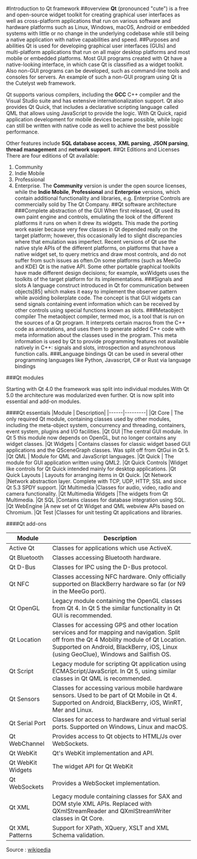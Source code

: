 #Introduction to Qt framework
##overview
**Qt** (pronounced "cute") is a free and open-source widget toolkit for creating graphical user interfaces as well as cross-platform applications that run on various software and hardware platforms such as Linux, Windows, macOS, Android or embedded systems with little or no change in the underlying codebase while still being a native application with native capabilities and speed. 
##Purposes and abilities
Qt is used for developing graphical user interfaces (GUIs) and multi-platform applications that run on all major desktop platforms and most mobile or embedded platforms. Most GUI programs created with Qt have a native-looking interface, in which case Qt is classified as a widget toolkit. Also non-GUI programs can be developed, such as command-line tools and consoles for servers. An example of such a non-GUI program using Qt is the Cutelyst web framework.

Qt supports various compilers, including the **GCC** C++ compiler and the Visual Studio suite and has extensive internationalization support. Qt also provides Qt Quick, that includes a declarative scripting language called QML that allows using JavaScript to provide the logic. With Qt Quick, rapid application development for mobile devices became possible, while logic can still be written with native code as well to achieve the best possible performance.

Other features include **SQL database access**, **XML parsing**, **JSON parsing**, **thread management** and **network support**. 
##Qt Editions and Licenses
There are four editions of Qt available: 
1. Community
2. Indie Mobile
3. Professional 
4. Enterprise.
The **Community** version is under the open source licenses, while the **Indie Mobile**, **Professional** and **Enterprise** versions, which contain additional functionality and libraries, e.g. Enterprise Controls are commercially sold by The Qt Company. 
##Qt software architecture
###Complete abstraction of the GUI
When first released, Qt used its own paint engine and controls, emulating the look of the different platforms it runs on when it drew its widgets. This made the porting work easier because very few classes in Qt depended really on the target platform; however, this occasionally led to slight discrepancies where that emulation was imperfect. Recent versions of Qt use the native style APIs of the different platforms, on platforms that have a native widget set, to query metrics and draw most controls, and do not suffer from such issues as often.On some platforms (such as MeeGo and KDE) Qt is the native API. Some other portable graphical toolkits have made different design decisions; for example, wxWidgets uses the toolkits of the target platform for its implementations.
###Signals and slots
A language construct introduced in Qt for communication between objects[85] which makes it easy to implement the observer pattern while avoiding boilerplate code. The concept is that GUI widgets can send signals containing event information which can be received by other controls using special functions known as slots.
###Metaobject compiler
The metaobject compiler, termed moc, is a tool that is run on the sources of a Qt program. It interprets certain macros from the C++ code as annotations, and uses them to generate added C++ code with meta information about the classes used in the program. This meta information is used by Qt to provide programming features not available natively in C++: signals and slots, introspection and asynchronous function calls.
###Language bindings
Qt can be used in several other programming languages like Python, Javascript, C# or Rust via language bindings

###Qt modules

Starting with Qt 4.0 the framework was split into individual modules.With Qt 5.0 the architecture was modularized even further. Qt is now split into essential and add-on modules. 

####Qt essentials
|Module | Description|
|------|---------|
|Qt Core | The only required Qt module, containing classes used by other modules, including the meta-object system, concurrency and threading, containers, event system, plugins and I/O facilities.
|Qt GUI |The central GUI module. In Qt 5 this module now depends on OpenGL, but no longer contains any widget classes.
|Qt Widgets | Contains classes for classic widget based GUI applications and the QSceneGraph classes. Was split off from QtGui in Qt 5.
|Qt QML | Module for QML and JavaScript languages.
|Qt Quick | The module for GUI application written using QML2.
|Qt Quick Controls |Widget like controls for Qt Quick intended mainly for desktop applications.
|Qt Quick Layouts | Layouts for arranging items in Qt Quick.
|Qt Network |Network abstraction layer. Complete with TCP, UDP, HTTP, SSL and since Qt 5.3 SPDY support.
|Qt Multimedia |Classes for audio, video, radio and camera functionality.
|Qt Multimedia Widgets |The widgets from Qt Multimedia.
|Qt SQL |Contains classes for database integration using SQL.
|Qt WebEngine |A new set of Qt Widget and QML webview APIs based on Chromium.
|Qt Test |Classes for unit testing Qt applications and libraries. 

####Qt add-ons

|Module| Description
|-----|-----|
|Active Qt |Classes for applications which use ActiveX.
|Qt Bluetooth |Classes accessing Bluetooth hardware.
|Qt D-Bus |Classes for IPC using the D-Bus protocol.
|Qt NFC |Classes accessing NFC hardware. Only officially supported on BlackBerry hardware so far (or N9 in the MeeGo port).
|Qt OpenGL |Legacy module containing the OpenGL classes from Qt 4. In Qt 5 the similar functionality in Qt GUI is recommended.
|Qt Location |Classes for accessing GPS and other location services and for mapping and navigation. Split off from the Qt 4 Mobility module of Qt Location. Supported on Android, BlackBerry, iOS, Linux (using GeoClue), Windows and Sailfish OS.
|Qt Script |Legacy module for scripting Qt application using ECMAScript/JavaScript. In Qt 5, using similar classes in Qt QML is recommended.
|Qt Sensors |Classes for accessing various mobile hardware sensors. Used to be part of Qt Mobile in Qt 4. Supported on Android, BlackBerry, iOS, WinRT, Mer and Linux.
|Qt Serial Port |Classes for access to hardware and virtual serial ports. Supported on Windows, Linux and macOS.
|Qt WebChannel |Provides access to Qt objects to HTML/Js over WebSockets.
|Qt WebKit |Qt's WebKit implementation and API.
|Qt WebKit Widgets |The widget API for Qt WebKit
|Qt WebSockets |Provides a WebSocket implementation.
|Qt XML |Legacy module containing classes for SAX and DOM style XML APIs. Replaced with QXmlStreamReader and QXmlStreamWriter classes in Qt Core.
|Qt XML Patterns |Support for XPath, XQuery, XSLT and XML Schema validation. 

Source : [wikipedia](https://en.wikipedia.org/wiki/Qt_(software))

